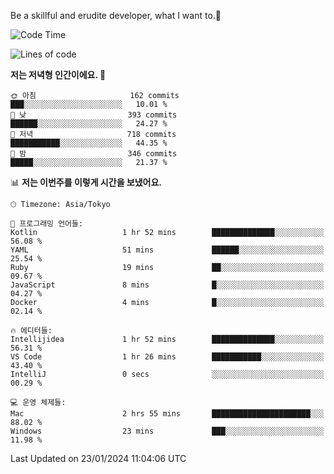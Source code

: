Be a skillful and erudite developer, what I want to.👶

<!--START_SECTION:waka-->
![Code Time](http://img.shields.io/badge/Code%20Time-420%20hrs%2058%20mins-blue)

![Lines of code](https://img.shields.io/badge/%EC%A0%80%EB%8A%94%20%EC%97%AC%ED%83%9C%EA%B9%8C%EC%A7%80%20-756.1%20thousand%20%EC%A4%84%EC%9D%98%20%EC%BD%94%EB%93%9C%EB%A5%BC%20%EC%9E%91%EC%84%B1%ED%96%88%EC%96%B4%EC%9A%94.-blue)

**저는 저녁형 인간이에요. 🦉** 

```text
🌞 아침                     162 commits         ███░░░░░░░░░░░░░░░░░░░░░░   10.01 % 
🌆 낮　                     393 commits         ██████░░░░░░░░░░░░░░░░░░░   24.27 % 
🌃 저녁                     718 commits         ███████████░░░░░░░░░░░░░░   44.35 % 
🌙 밤　                     346 commits         █████░░░░░░░░░░░░░░░░░░░░   21.37 % 
```


📊 **저는 이번주를 이렇게 시간을 보냈어요.** 

```text
🕑︎ Timezone: Asia/Tokyo

💬 프로그래밍 언어들: 
Kotlin                   1 hr 52 mins        ██████████████░░░░░░░░░░░   56.08 % 
YAML                     51 mins             ██████░░░░░░░░░░░░░░░░░░░   25.54 % 
Ruby                     19 mins             ██░░░░░░░░░░░░░░░░░░░░░░░   09.67 % 
JavaScript               8 mins              █░░░░░░░░░░░░░░░░░░░░░░░░   04.27 % 
Docker                   4 mins              █░░░░░░░░░░░░░░░░░░░░░░░░   02.14 % 

🔥 에디터들: 
Intellijidea             1 hr 52 mins        ██████████████░░░░░░░░░░░   56.31 % 
VS Code                  1 hr 26 mins        ███████████░░░░░░░░░░░░░░   43.40 % 
IntelliJ                 0 secs              ░░░░░░░░░░░░░░░░░░░░░░░░░   00.29 % 

💻 운영 체제들: 
Mac                      2 hrs 55 mins       ██████████████████████░░░   88.02 % 
Windows                  23 mins             ███░░░░░░░░░░░░░░░░░░░░░░   11.98 % 
```


 Last Updated on 23/01/2024 11:04:06 UTC
<!--END_SECTION:waka-->
